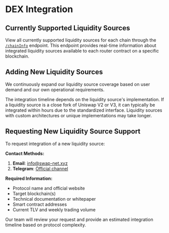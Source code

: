 # DEX Integration

## Currently Supported Liquidity Sources

View all currently supported liquidity sources for each chain through the [`/chainInfo`](../aggregator-api/chainInfo.md) endpoint. This endpoint provides real-time information about integrated liquidity sources available to each router contract on a specific blockchain.

## Adding New Liquidity Sources

We continuously expand our liquidity source coverage based on user demand and our own operational requirements.

The integration timeline depends on the liquidity source's implementation. If a liquidity source is a close fork of Uniswap V2 or V3, it can typically be integrated within hours due to the standardized interface. Liquidity sources with custom architectures or unique implementations may take longer.

## Requesting New Liquidity Source Support

To request integration of a new liquidity source:

**Contact Methods:**
1. **Email**: [info@swap-net.xyz](mailto:info@swap-net.xyz?subject=Request%20for%20liquidity%20source%20support)
2. **Telegram**: [Official channel](https://t.me/swapnetxyz)

**Required Information:**
- Protocol name and official website
- Target blockchain(s)
- Technical documentation or whitepaper
- Smart contract addresses
- Current TLV and weekly trading volume

Our team will review your request and provide an estimated integration timeline based on protocol complexity.
